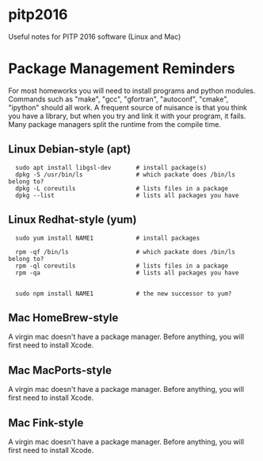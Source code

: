 # pitp2016
Useful notes for PITP 2016 software (Linux and Mac)

# Package Management Reminders

For most homeworks you will need to install programs and python modules.
Commands such as "make", "gcc", "gfortran", "autoconf", "cmake", "ipython"
should all work. A frequent source of nuisance is that you think you have
a library, but when you try and link it with your program, it fails. Many
package managers split the runtime from the compile time.


## Linux Debian-style (apt)

```
  sudo apt install libgsl-dev       # install package(s)
  dpkg -S /usr/bin/ls               # which packate does /bin/ls belong to?
  dpkg -L coreutils                 # lists files in a package
  dpkg --list                       # lists all packages you have
```

## Linux Redhat-style (yum)

```
  sudo yum install NAME1            # install packages

  rpm -qf /bin/ls                   # which packate does /bin/ls belong to?
  rpm -ql coreutils                 # lists files in a package
  rpm -qa                           # lists all packages you have


  sudo npm install NAME1            # the new successor to yum?
```

## Mac HomeBrew-style

A virgin mac doesn't have a package manager.
Before anything, you will first need to install Xcode.


## Mac MacPorts-style

A virgin mac doesn't have a package manager. 
Before anything, you will first need to install Xcode.

## Mac Fink-style

A virgin mac doesn't have a package manager. 
Before anything, you will first need to install Xcode.





